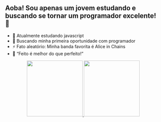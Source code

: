 ## Aoba! Sou apenas um jovem estudando e buscando se tornar um programador excelente! 👋

<!--
**leonardoalc/leonardoalc** is a ✨ _special_ ✨ repository because its `README.md` (this file) appears on your GitHub profile.

Here are some ideas to get you started:

- 🔭 I’m currently working on ...
- 🌱 I’m currently learning ...
- 👯 I’m looking to collaborate on ...
- 🤔 I’m looking for help with ...
- 💬 Ask me about ...
- 📫 How to reach me: ...
- 😄 Pronouns: ...
- ⚡ Fun fact: ...
-->
- 🌱 Atualmente estudando javascript
- 🙂 Buscando minha primeira oportunidade com programador
- ⚡ Fato aleatório: Minha banda favorita é Alice in Chains
- 💙 “Feito é melhor do que perfeito!”

<div align="center">
  <a href="https://github.com/leonardoalc">
  <img height="180em" src="https://github-readme-stats.vercel.app/api?username=leonardoalc&show_icons=true&theme=algolia&include_all_commits=true&count_private=true"/>
  <img height="180em" src="https://github-readme-stats.vercel.app/api/top-langs/?username=leonardoalc&layout=compact&langs_count=7&theme=algolia"/>
</div>
